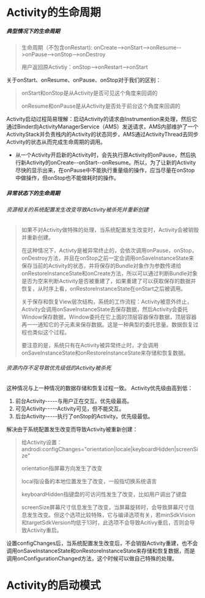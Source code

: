 # Activity的生命周期

##### 典型情况下的生命周期

> 生命周期（不包含onRestart): onCreate-->onStart-->onResume-->onPause-->onStop-->onDestroy
>
> 用户返回原Activtiy：onStop-->onRestart-->onStart

关于onStart、onResume、onPause、onStop对于我们的区别：
> onStart和onStop是从Activity是否可见这个角度来回调的
>
> onResume和onPause是从Activity是否处于前台这个角度来回调的

Activity启动过程简易理解：启动Activity的请求由Instrumention来处理，然后它通过Binder向ActivityManagerService（AMS）发送请求，AMS内部维护了一个ActivityStack并负责栈内的Activity的状态同步，AMS通过ActivityThread去同步Activity的状态从而完成生命周期的调用。

- 从一个Activity开启新的Activity时，会先执行原Activity的onPause，然后执行新Activity的onCreate--onStart--onResume。所以，为了让新的Activity尽快的显示出来，在onPause中不能执行重量级的操作，应当尽量在onStop中做操作，但onStop也不能做耗时的操作。

##### 异常状态下的生命周期

###### 资源相关的系统配置发生改变导致Activity被杀死并重新创建
> 如果不对Activity做特殊的处理，当系统配置发生改变时，Activity会被销毁并重新创建。
> 
> 在这种情况下，Activty是被异常终止的，会依次调用onPause，onStop，onDestroy方法，并且在onStop之前一定会调用onSaveInstanceState来保存当前的Activity的状态，并将保存的Bundle对象作为参数传递给onRestoreInstanceState和onCreate方法，所以可以通过判断Bundle对象是否为空来判断Activity是否被重建了，如果重建了可以获取保存的数据并恢复，从时序上看，onRestoreInstanceState在onStart之后被调用。
>
> 关于保存和恢复View层次结构，系统的工作流程：Activity被意外终止，Activity会调用onSaveInstanceState去保存数据，然后Activity会委托Window保存数据，Window委托在它上面的顶层容器保存数据，顶层容器再一一通知它的子元素来保存数据。这是一种典型的委托思量。数据恢复过程也类似这个过程。
> 
> 要注意的是，系统只有在Activity被异常终止时，才会调用onSaveInstanceState和onRestoreInstanceState来存储和恢复数据。

###### 资源内存不足导致优先级低的Activity被杀死
这种情况与上一种情况的数据存储和恢复过程一致。
Activity优先级由高到低：	

1. 前台Activity-----与用户正在交互。优先级最高。
2. 可见Activity-----Activity可见，但不能交互。
3. 后台Activity-----执行了onStop的Activity。优先级最低。

解决由于系统配置发生改变而导致Activity被重新创建：
> 给Activity设置： androdi:configChanges="orientation|locale|keyboardHidden|screenSize"
> 
> orientation指屏幕方向发生了改变
> 
> local指设备的本地位置发生了改变，一般指切换系统语言
> 
> keyboardHidden指键盘的可访问性发生了改变，比如用户调出了键盘
> 
> screenSize屏幕尺寸信息发生了改变，当屏幕旋转时，会导致屏幕尺寸信息发生改变。但这个选项比较特殊，它与编译选项有关，若minSdkVision和targetSdkVersion均低于13时，此选项不会导致Acitivy重启，否则会导致Activity重启。

设置configChanges后，当系统配置发生改变后，不会销毁Activity重建，也不会调用onSaveInstanceState和onRestoreInstanceState来存储和恢复数据，而是调用onConfigurationChanged方法，这个时候可以做自己特殊的处理。

# Activity的启动模式